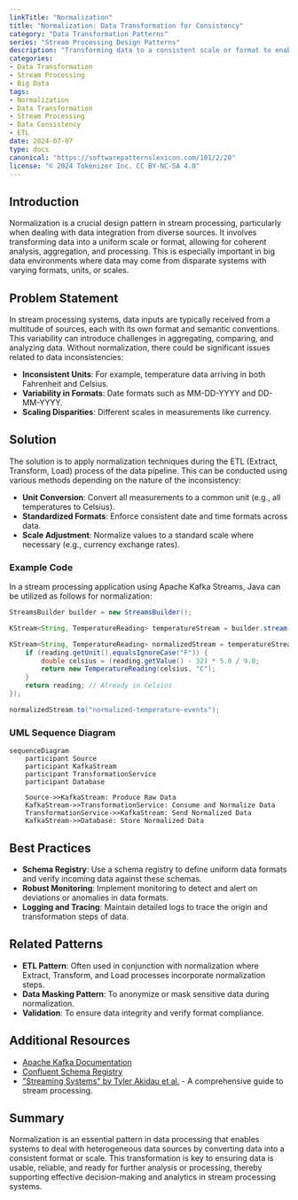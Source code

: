 ```yaml
---
linkTitle: "Normalization"
title: "Normalization: Data Transformation for Consistency"
category: "Data Transformation Patterns"
series: "Stream Processing Design Patterns"
description: "Transforming data to a consistent scale or format to enable coherent analysis and integration in stream processing systems."
categories:
- Data Transformation
- Stream Processing
- Big Data
tags:
- Normalization
- Data Transformation
- Stream Processing
- Data Consistency
- ETL
date: 2024-07-07
type: docs
canonical: "https://softwarepatternslexicon.com/101/2/20"
license: "© 2024 Tokenizer Inc. CC BY-NC-SA 4.0"
---
```



## Introduction

Normalization is a crucial design pattern in stream processing, particularly when dealing with data integration from diverse sources. It involves transforming data into a uniform scale or format, allowing for coherent analysis, aggregation, and processing. This is especially important in big data environments where data may come from disparate systems with varying formats, units, or scales.

## Problem Statement

In stream processing systems, data inputs are typically received from a multitude of sources, each with its own format and semantic conventions. This variability can introduce challenges in aggregating, comparing, and analyzing data. Without normalization, there could be significant issues related to data inconsistencies:

- **Inconsistent Units**: For example, temperature data arriving in both Fahrenheit and Celsius.
- **Variability in Formats**: Date formats such as MM-DD-YYYY and DD-MM-YYYY.
- **Scaling Disparities**: Different scales in measurements like currency.

## Solution

The solution is to apply normalization techniques during the ETL (Extract, Transform, Load) process of the data pipeline. This can be conducted using various methods depending on the nature of the inconsistency:

- **Unit Conversion**: Convert all measurements to a common unit (e.g., all temperatures to Celsius).
- **Standardized Formats**: Enforce consistent date and time formats across data.
- **Scale Adjustment**: Normalize values to a standard scale where necessary (e.g., currency exchange rates).

### Example Code

In a stream processing application using Apache Kafka Streams, Java can be utilized as follows for normalization:

```java
StreamsBuilder builder = new StreamsBuilder();

KStream<String, TemperatureReading> temperatureStream = builder.stream("temperature-events");

KStream<String, TemperatureReading> normalizedStream = temperatureStream.mapValues(reading -> {
    if (reading.getUnit().equalsIgnoreCase("F")) {
        double celsius = (reading.getValue() - 32) * 5.0 / 9.0;
        return new TemperatureReading(celsius, "C");
    }
    return reading; // Already in Celsius
});

normalizedStream.to("normalized-temperature-events");
```

### UML Sequence Diagram

```mermaid
sequenceDiagram
    participant Source
    participant KafkaStream
    participant TransformationService
    participant Database

    Source->>KafkaStream: Produce Raw Data
    KafkaStream->>TransformationService: Consume and Normalize Data
    TransformationService->>KafkaStream: Send Normalized Data
    KafkaStream->>Database: Store Normalized Data
```

## Best Practices

- **Schema Registry**: Use a schema registry to define uniform data formats and verify incoming data against these schemas.
- **Robust Monitoring**: Implement monitoring to detect and alert on deviations or anomalies in data formats.
- **Logging and Tracing**: Maintain detailed logs to trace the origin and transformation steps of data.

## Related Patterns

- **ETL Pattern**: Often used in conjunction with normalization where Extract, Transform, and Load processes incorporate normalization steps.
- **Data Masking Pattern**: To anonymize or mask sensitive data during normalization.
- **Validation**: To ensure data integrity and verify format compliance.

## Additional Resources

- [Apache Kafka Documentation](https://kafka.apache.org/documentation/)
- [Confluent Schema Registry](https://docs.confluent.io/platform/current/schema-registry/index.html)
- ["Streaming Systems" by Tyler Akidau et al.](https://www.oreilly.com/library/view/streaming-systems/9781491983874/) - A comprehensive guide to stream processing.

## Summary

Normalization is an essential pattern in data processing that enables systems to deal with heterogeneous data sources by converting data into a consistent format or scale. This transformation is key to ensuring data is usable, reliable, and ready for further analysis or processing, thereby supporting effective decision-making and analytics in stream processing systems.
